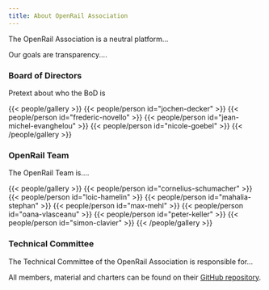 ```yaml
---
title: About OpenRail Association
---
```


The OpenRail Association is a neutral platform...

Our goals are transparency....

### Board of Directors

Pretext about who the BoD is

{{< people/gallery >}}
  {{< people/person id="jochen-decker" >}}
  {{< people/person id="frederic-novello" >}}
  {{< people/person id="jean-michel-evanghelou" >}}
  {{< people/person id="nicole-goebel" >}}
{{< /people/gallery >}}

### OpenRail Team

The OpenRail Team is....

{{< people/gallery >}}
  {{< people/person id="cornelius-schumacher" >}}
  {{< people/person id="loic-hamelin" >}}
  {{< people/person id="mahalia-stephan" >}}
  {{< people/person id="max-mehl" >}}
  {{< people/person id="oana-vlasceanu" >}}
  {{< people/person id="peter-keller" >}}
  {{< people/person id="simon-clavier" >}}
{{< /people/gallery >}}


### Technical Committee

The Technical Committee of the OpenRail Association is responsible for...

All members, material and charters can be found on their [GitHub repository](https://github.com/OpenRailAssociation/technical-committee).
